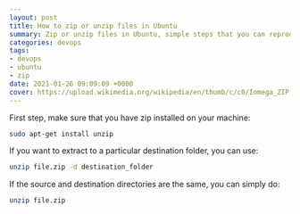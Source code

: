 ```yaml
---
layout: post
title: How to zip or unzip files in Ubuntu
summary: Zip or unzip files in Ubuntu, simple steps that you can reproduce. Find a simple way to handle zip files in Linux
categories: devops
tags:
- devops
- ubuntu
- zip
date: 2021-01-26 09:09:09 +0000
cover: https://upload.wikimedia.org/wikipedia/en/thumb/c/c0/Iomega_ZIP.svg/1920px-Iomega_ZIP.svg.png
---
```


First step, make sure that you have zip installed on your machine:

```sh
sudo apt-get install unzip
```

If you want to extract to a particular destination folder, you can use:

```sh
unzip file.zip -d destination_folder
```

If the source and destination directories are the same, you can simply do:

```sh
unzip file.zip
```